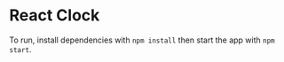# React Clock

To run, install dependencies with `npm install` then start the app with `npm start`.
